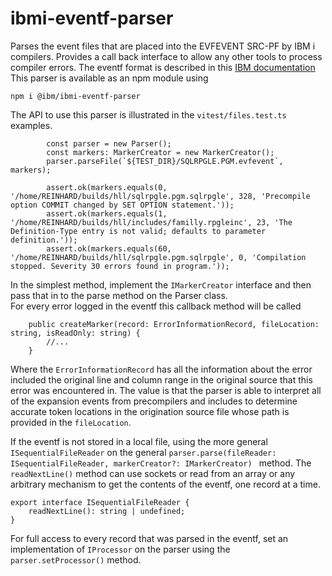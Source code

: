 # ibmi-eventf-parser
Parses the event files that are placed into the EVFEVENT SRC-PF by IBM i compilers.  Provides a call back interface to allow any other tools to process compiler errors.
The eventf format is described in this [IBM documentation](https://www.ibm.com/docs/en/rdfi/9.6.0?topic=reference-events-file-format)
This parser is available as an npm module using
```
npm i @ibm/ibmi-eventf-parser
```
The API to use this parser is illustrated in the `vitest/files.test.ts` examples.
```
        const parser = new Parser();
        const markers: MarkerCreator = new MarkerCreator();
        parser.parseFile(`${TEST_DIR}/SQLRPGLE.PGM.evfevent`, markers);

        assert.ok(markers.equals(0, '/home/REINHARD/builds/hll/sqlrpgle.pgm.sqlrpgle', 328, 'Precompile option COMMIT changed by SET OPTION statement.'));
        assert.ok(markers.equals(1, '/home/REINHARD/builds/hll/includes/familly.rpgleinc', 23, 'The Definition-Type entry is not valid; defaults to parameter definition.'));
        assert.ok(markers.equals(60, '/home/REINHARD/builds/hll/sqlrpgle.pgm.sqlrpgle', 0, 'Compilation stopped. Severity 30 errors found in program.'));
```
In the simplest method, implement the `IMarkerCreator` interface and then pass that in to the parse method on the Parser class.  
For every error logged in the eventf this callback method will be called
```
    public createMarker(record: ErrorInformationRecord, fileLocation: string, isReadOnly: string) {
        //...
    }
```
Where the `ErrorInformationRecord` has all the information about the error included the original line and column range in the original source that this error was encountered in.  The value is that the parser is able to interpret all of the expansion events from precompilers and includes to determine accurate token locations in the origination source file whose path is provided in the `fileLocation`.

If the eventf is not stored in a local file, using the more general `ISequentialFileReader` on the general `parser.parse(fileReader: ISequentialFileReader, markerCreator?: IMarkerCreator) ` method.  The `readNextLine()` method can use sockets or read from an array or any arbitrary mechanism to get the contents of the eventf, one record at a time.
```
export interface ISequentialFileReader {
	readNextLine(): string | undefined;
}
```

For full access to every record that was parsed in the eventf, set an implementation of `IProcessor` on the parser using the  `parser.setProcessor()` method. 
